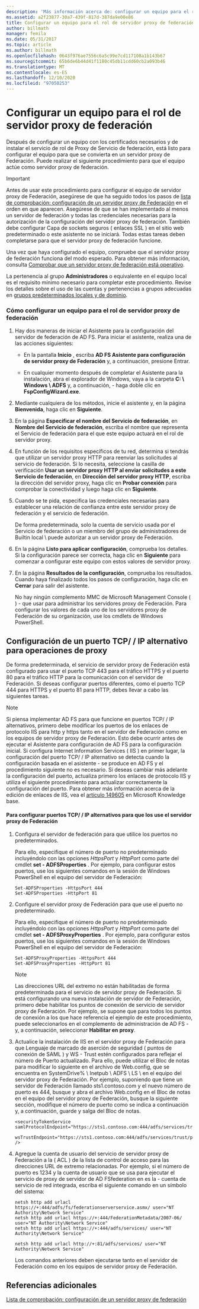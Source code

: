 ```yaml
---
description: 'Más información acerca de: configurar un equipo para el rol de servidor proxy de Federación'
ms.assetid: a2f23877-30a7-439f-817d-387da9e00e86
title: Configurar un equipo para el rol de servidor proxy de federación
author: billmath
manager: femila
ms.date: 05/31/2017
ms.topic: article
ms.author: billmath
ms.openlocfilehash: 0643f976ae7556c6a5c99e7cd117108a1b143b67
ms.sourcegitcommit: 65b6de6b44d41f1180c45db11cdd60cb2a093b46
ms.translationtype: MT
ms.contentlocale: es-ES
ms.lasthandoff: 12/10/2020
ms.locfileid: "97050253"
---
```

# <a name="configure-a-computer-for-the-federation-server-proxy-role"></a>Configurar un equipo para el rol de servidor proxy de federación

Después de configurar un equipo con los certificados necesarios y de instalar el servicio de rol de Proxy de Servicio de federación, está listo para configurar el equipo para que se convierta en un servidor proxy de Federación. Puede realizar el siguiente procedimiento para que el equipo actúe como servidor proxy de federación.

> [!IMPORTANT]
> Antes de usar este procedimiento para configurar el equipo de servidor proxy de Federación, asegúrese de que ha seguido todos los pasos de [lista de comprobación: configuración de un servidor proxy de Federación](Checklist--Setting-Up-a-Federation-Server-Proxy.md) en el orden en que aparecen. Asegúrese de que se han implementado al menos un servidor de federación y todas las credenciales necesarias para la autorización de la configuración del servidor proxy de federación. También debe configurar Capa de sockets seguros \( enlaces SSL \) en el sitio web predeterminado o este asistente no se iniciará. Todas estas tareas deben completarse para que el servidor proxy de federación funcione.

Una vez que haya configurado el equipo, compruebe que el servidor proxy de federación funciona del modo esperado. Para obtener más información, consulta [Comprobar que un servidor proxy de federación está operativo](Verify-That-a-Federation-Server-Proxy-Is-Operational.md).

La pertenencia al grupo **Administradores** o equivalente en el equipo local es el requisito mínimo necesario para completar este procedimiento.  Revise los detalles sobre el uso de las cuentas y pertenencias a grupos adecuadas en [grupos predeterminados locales y de dominio](https://go.microsoft.com/fwlink/?LinkId=83477).

### <a name="to-configure-a-computer-for-the-federation-server-proxy-role"></a>Cómo configurar un equipo para el rol de servidor proxy de federación

1.  Hay dos maneras de iniciar el Asistente para la configuración del servidor de federación de AD FS. Para iniciar el asistente, realiza una de las acciones siguientes:

    -   En la pantalla **Inicio** , escriba **AD FS Asistente para configuración de servidor proxy de Federación** y, a continuación, presione Entrar.

    -   En cualquier momento después de completar el Asistente para la instalación, abra el explorador de Windows, vaya a la carpeta **C: \\ Windows \\ ADFS** y, a continuación, \- haga doble clic en **FspConfigWizard.exe**.

2.  Mediante cualquiera de los métodos, inicie el asistente y, en la página **Bienvenida**, haga clic en **Siguiente**.

3.  En la página **Especificar el nombre del Servicio de federación**, en **Nombre del Servicio de federación**, escriba el nombre que representa el Servicio de federación para el que este equipo actuará en el rol de servidor proxy.

4.  En función de los requisitos específicos de tu red, determina si tendrás que utilizar un servidor proxy HTTP para reenviar las solicitudes al servicio de federación. Si lo necesita, seleccione la casilla de verificación **Usar un servidor proxy HTTP al enviar solicitudes a este Servicio de federación**, en **Dirección del servidor proxy HTTP**, escriba la dirección del servidor proxy, haga clic en **Probar conexión** para comprobar la conectividad y luego haga clic en **Siguiente**.

5.  Cuando se te pida, especifica las credenciales necesarias para establecer una relación de confianza entre este servidor proxy de federación y el servicio de federación.

    De forma predeterminada, solo la cuenta de servicio usada por el Servicio de federación o un miembro del grupo de administradores de Builtin local \\ puede autorizar a un servidor proxy de Federación.

6.  En la página **Listo para aplicar configuración**, comprueba los detalles. Si la configuración parece ser correcta, haga clic en **Siguiente** para comenzar a configurar este equipo con estos valores de servidor proxy.

7.  En la página **Resultados de la configuración**, comprueba los resultados. Cuando haya finalizado todos los pasos de configuración, haga clic en **Cerrar**  para salir del asistente.

    No hay ningún complemento MMC de Microsoft Management Console \( \) \- que usar para administrar los servidores proxy de Federación. Para configurar los valores de cada uno de los servidores proxy de Federación de su organización, use los cmdlets de Windows PowerShell.

## <a name="configuring-an-alternate-tcpip-port-for-proxy-operations"></a>Configuración de un puerto TCP/ \/ IP alternativo para operaciones de proxy
De forma predeterminada, el servicio de servidor proxy de Federación está configurado para usar el puerto TCP 443 para el tráfico HTTPS y el puerto 80 para el tráfico HTTP para la comunicación con el servidor de Federación. Si deseas configurar puertos diferentes, como el puerto TCP 444 para HTTPS y el puerto 81 para HTTP, debes llevar a cabo las siguientes tareas.

> [!NOTE]
> Si piensa implementar AD FS para que funcione en puertos TCP/ \/ IP alternativos, primero debe modificar los puertos de los enlaces de protocolo IIS para http y https tanto en el servidor de Federación como en los equipos de servidor proxy de Federación. Esto debe ocurrir antes de ejecutar el Asistente para configuración de AD FS para la configuración inicial. Si configura Internet Information Services \( IIS \) en primer lugar, la configuración del puerto TCP/ \/ IP alternativo se detecta cuando la configuración basada en el asistente \- se produce en AD FS y el procedimiento siguiente no es necesario. Si deseas cambiar más adelante la configuración del puerto, actualiza primero los enlaces de protocolo IIS y utiliza el siguiente procedimiento para actualizar correctamente la configuración del puerto. Para obtener más información acerca de la edición de enlaces de IIS, vea el [artículo 149605](https://go.microsoft.com/fwlink/?LinkId=190275) en Microsoft Knowledge base.

#### <a name="to-configure-alternate-tcpip-ports-for-the-federation-server-proxy-to-use"></a>Para configurar puertos TCP/ \/ IP alternativos para que los use el servidor proxy de Federación

1.  Configura el servidor de federación para que utilice los puertos no predeterminados.

    Para ello, especifique el número de puerto no predeterminado incluyéndolo con las opciones *HttpsPort* y *HttpPort* como parte del cmdlet **set \- ADFSProperties** . Por ejemplo, para configurar estos puertos, use los siguientes comandos en la sesión de Windows PowerShell en el equipo del servidor de Federación:

    ```
    Set-ADFSProperties -HttpsPort 444
    Set-ADFSProperties -HttpPort 81
    ```

2.  Configure el servidor proxy de Federación para que use el puerto no predeterminado.

    Para ello, especifique el número de puerto no predeterminado incluyéndolo con las opciones *HttpsPort* y *HttpPort* como parte del cmdlet **set \- ADFSProxyProperties** . Por ejemplo, para configurar estos puertos, use los siguientes comandos en la sesión de Windows PowerShell en el equipo del servidor de Federación:

    ```
    Set-ADFSProxyProperties -HttpsPort 444
    Set-ADFSProxyProperties -HttpPort 81
    ```

    > [!NOTE]
    > Las direcciones URL del extremo no están habilitadas de forma predeterminada para el servicio de servidor proxy de Federación. Si está configurando una nueva instalación de servidor de Federación, primero debe habilitar los puntos de conexión de servicio de servidor proxy de Federación. Por ejemplo, se supone que para todos los puntos de conexión a los que hace referencia el ejemplo de este procedimiento, puede seleccionarlos en el complemento de administración de AD FS \- y, a continuación, seleccionar **Habilitar en proxy**.

3.  Actualice la instalación de IIS en el servidor proxy de Federación para que Lenguaje de marcado de aserción de seguridad \( puntos de conexión de SAML \) y WS \- Trust estén configurados para reflejar el número de Puerto actualizado. Para ello, puede utilizar el Bloc de notas para modificar lo siguiente en el archivo de Web.config, que se encuentra en SystemDrive% \\ Inetpub \\ ADFS \\ LS \\ en el equipo del servidor proxy de Federación. Por ejemplo, suponiendo que tiene un servidor de Federación llamado sts1.contoso.com y el nuevo número de puerto es 444, busque y abra el archivo Web.config en el Bloc de notas en el equipo del servidor proxy de Federación, busque la siguiente sección, modifique el número de puerto como se indica a continuación y, a continuación, guarde y salga del Bloc de notas.

    ```
    <securityTokenService samlProtocolEndpoint="https://sts1.contoso.com:444/adfs/services/trust/samlprotocol/proxycertificatetransport"
          wsTrustEndpoint="https://sts1.contoso.com:444/adfs/services/trust/proxycertificatetransport" />
    ```

4.  Agregue la cuenta de usuario del servicio de servidor proxy de Federación a la \( ACL \) de la lista de control de acceso para las direcciones URL de extremo relacionadas. Por ejemplo, si el número de puerto es 1234 y la cuenta de usuario que se usa para ejecutar el servicio de proxy de servidor de AD FSfederation en es la \- cuenta de servicio de red integrada, escriba el siguiente comando en un símbolo del sistema:

    ```
    netsh http add urlacl https://+:444/adfs/fs/federationserverservice.asmx/ user="NT Authority\Network Service"
    netsh http add urlacl https://+:444/FederationMetadata/2007-06/ user="NT Authority\Network Service"
    netsh http add urlacl https://+:444/adfs/services/ user="NT Authority\Network Service"

    netsh http add urlacl http://+:81/adfs/services/ user="NT Authority\Network Service"
    ```

    Los comandos anteriores deben ejecutarse tanto en el servidor de Federación como en los equipos de servidor proxy de Federación.

## <a name="additional-references"></a>Referencias adicionales
[Lista de comprobación: configuración de un servidor proxy de federación](Checklist--Setting-Up-a-Federation-Server-Proxy.md)


